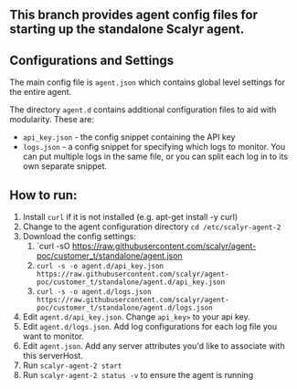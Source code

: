 ## This branch provides agent config files for starting up the standalone Scalyr agent.

## Configurations and Settings

The main config file is `agent.json` which contains global level settings for the entire agent.

The directory `agent.d` contains additional configuration files to aid with modularity. These are:

* `api_key.json` - the config snippet containing the API key
* `logs.json` - a config snippet for specifying which logs to monitor.  You can put multiple logs in the 
  same file, or you can split each log in to its own separate snippet.

## How to run:

1. Install `curl` if it is not installed (e.g. apt-get install -y curl)
2. Change to the agent configuration directory `cd /etc/scalyr-agent-2`
3. Download the config settings:
   1. `curl -sO https://raw.githubusercontent.com/scalyr/agent-poc/customer_t/standalone/agent.json
   2. `curl -s -o agent.d/api_key.json https://raw.githubusercontent.com/scalyr/agent-poc/customer_t/standalone/agent.d/api_key.json`
   3. `curl -s -o agent.d/logs.json https://raw.githubusercontent.com/scalyr/agent-poc/customer_t/standalone/agent.d/logs.json`
4. Edit `agent.d/api_key.json`. Change `api_key>` to your api key.
5. Edit `agent.d/logs.json`. Add log configurations for each log file you want to monitor.
6. Edit `agent.json`. Add any server attributes you'd like to associate with this serverHost.
7. Run `scalyr-agent-2 start`
7. Run `scalyr-agent-2 status -v` to ensure the agent is running
